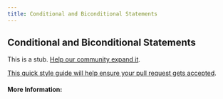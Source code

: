 ```yaml
---
title: Conditional and Biconditional Statements
---
```


## Conditional and Biconditional Statements

This is a stub. [Help our community expand it](https://github.com/freeCodeCamp/guide-articles/tree/master/articles/Logic/Conditional-And-Biconditional-Statements/index.md).

[This quick style guide will help ensure your pull request gets accepted](https://github.com/freeCodeCamp/guide-articles/blob/master/README.md).

<!-- The article goes here, in GitHub-flavored Markdown. Feel free to add YouTube videos, images, and CodePen/JSBin embeds  -->

#### More Information:
<!-- Please add any articles you think might be helpful to read before writing the article -->


